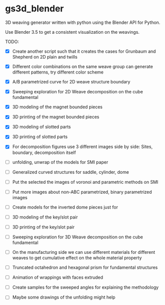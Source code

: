 # gs3d_blender
 3D weaving generator written with python using the Blender API for Python. 

 Use Blender 3.5 to get a consistent visualization on the weavings.
 
 TODO: 
 - [x] Create another script such that it creates the cases for Grunbaum and Shepherd on 2D plain and twills
 - [x] Different color combinations on the same weave group can generate different patterns, try different color scheme
 - [x] A/B parametrized curve for 2D weave structure boundary
 - [x] Sweeping exploration for 2D Weave decomposition on the cube fundamental
 - [x] 3D modeling of the magnet bounded pieces
 - [x] 3D printing of the magnet bounded pieces
 - [x] 3D modeling of slotted parts
 - [x] 3D printing of slotted parts
 - [x] For decomposition figures use 3 different images side by side: Sites, boundary, decomposition itself
 - [ ] unfolding, unwrap of the models for SMI paper
 - [ ] Generalized curved structures for saddle, cylinder, dome
 - [ ] Put the selected the images of voronoi and parametric methods on SMI
 - [ ] Put more images about non-ABC parametrized, binary parametrized images
 - [ ] Create models for the inverted dome pieces just for 
 - [ ] 3D modeling of the key/slot pair
 - [ ] 3D printing of the key/slot pair
 - [ ] Sweeping exploration for 3D Weave decomposition on the cube fundamental
 - [ ] On the manufacturing side we can use different materials for different weaves to get cumulative effect on the whole material property
 - [ ] Truncated octahedron and hexagonal prism for fundamental structures
 - [ ] Animation of wrappings with faces extruded
 - [ ] Create samples for the sweeped angles for explaining the methodology
 - [ ] Maybe some drawings of the unfolding might help
 
